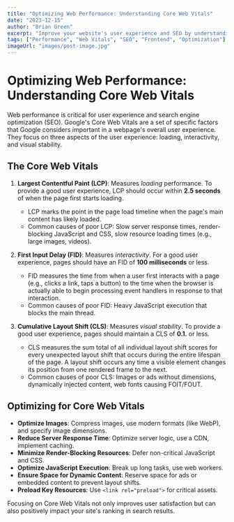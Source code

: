 ```yaml
---
title: "Optimizing Web Performance: Understanding Core Web Vitals"
date: "2023-12-15"
author: "Brian Green"
excerpt: "Improve your website's user experience and SEO by understanding and optimizing for Google's Core Web Vitals (LCP, FID, CLS)."
tags: ["Performance", "Web Vitals", "SEO", "Frontend", "Optimization"]
imageUrl: "images/post-image.jpg"
---
```


# Optimizing Web Performance: Understanding Core Web Vitals

Web performance is critical for user experience and search engine optimization (SEO). Google's Core Web Vitals are a set of specific factors that Google considers important in a webpage's overall user experience. They focus on three aspects of the user experience: loading, interactivity, and visual stability.

## The Core Web Vitals

1.  **Largest Contentful Paint (LCP)**: Measures *loading* performance. To provide a good user experience, LCP should occur within **2.5 seconds** of when the page first starts loading.
    *   LCP marks the point in the page load timeline when the page's main content has likely loaded.
    *   Common causes of poor LCP: Slow server response times, render-blocking JavaScript and CSS, slow resource loading times (e.g., large images, videos).

2.  **First Input Delay (FID)**: Measures *interactivity*. For a good user experience, pages should have an FID of **100 milliseconds** or less.
    *   FID measures the time from when a user first interacts with a page (e.g., clicks a link, taps a button) to the time when the browser is actually able to begin processing event handlers in response to that interaction.
    *   Common causes of poor FID: Heavy JavaScript execution that blocks the main thread.

3.  **Cumulative Layout Shift (CLS)**: Measures *visual stability*. To provide a good user experience, pages should maintain a CLS of **0.1.** or less.
    *   CLS measures the sum total of all individual layout shift scores for every unexpected layout shift that occurs during the entire lifespan of the page. A layout shift occurs any time a visible element changes its position from one rendered frame to the next.
    *   Common causes of poor CLS: Images or ads without dimensions, dynamically injected content, web fonts causing FOIT/FOUT.

## Optimizing for Core Web Vitals

-   **Optimize Images**: Compress images, use modern formats (like WebP), and specify image dimensions.
-   **Reduce Server Response Time**: Optimize server logic, use a CDN, implement caching.
-   **Minimize Render-Blocking Resources**: Defer non-critical JavaScript and CSS.
-   **Optimize JavaScript Execution**: Break up long tasks, use web workers.
-   **Ensure Space for Dynamic Content**: Reserve space for ads or embedded content to prevent layout shifts.
-   **Preload Key Resources**: Use `<link rel="preload">` for critical assets.

Focusing on Core Web Vitals not only improves user satisfaction but can also positively impact your site's ranking in search results.
